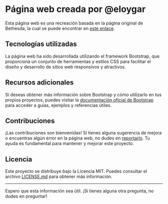 # Página web creada por @eloygar

Esta página web es una recreación basada en la página original de Bethesda, la cual se puede encontrar en [este enlace](https://bethesda.net/es/game/doom).

## Tecnologías utilizadas

La página web ha sido desarrollada utilizando el framework Bootstrap, que proporciona un conjunto de herramientas y estilos CSS para facilitar el diseño y desarrollo de sitios web responsivos y atractivos.

## Recursos adicionales

Si deseas obtener más información sobre Bootstrap y cómo utilizarlo en tus propios proyectos, puedes visitar la [documentación oficial de Bootstrap](https://getbootstrap.com/) para acceder a guías, ejemplos y referencias útiles.

## Contribuciones

¡Las contribuciones son bienvenidas! Si tienes alguna sugerencia de mejora o encuentras algún error en la página web, no dudes en [reportarlo](https://github.com/eloygar/mi-proyecto/issues). Tu ayuda es fundamental para mantener y mejorar este proyecto.

## Licencia

Este proyecto se distribuye bajo la Licencia MIT. Puedes consultar el archivo [LICENSE.md](LICENSE.md) para obtener más información.

---

Espero que esta información sea útil. ¡Si tienes alguna otra pregunta, no dudes en preguntar!
